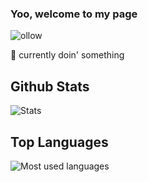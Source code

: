 ### Yoo, welcome to my page

![ollow](https://img.shields.io/github/followers/riksiprnm?style=social)

🌱 currently doin' something

## Github Stats
![Stats](https://github-readme-stats.vercel.app/api?username=riksiprnm&show_icons=true&count_private=true&theme=tokyonight)

## Top Languages
![Most used languages](https://github-readme-stats.vercel.app/api/top-langs/?username=riksiprnm&layout=compact&langs_count=10&theme=tokyonight)

